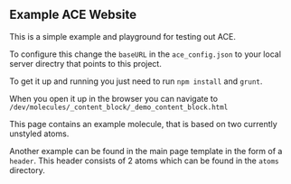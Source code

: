 ## Example ACE Website

This is a simple example and playground for testing out ACE.

To configure this change the `baseURL` in the `ace_config.json` to your local server directry that points to this project. 

To get it up and running you just need to run `npm install` and `grunt`.

When you open it up in the browser you can navigate to `/dev/molecules/_content_block/_demo_content_block.html`

This page contains an example molecule, that is based on two currently unstyled atoms.

Another example can be found in the main page template in the form of a `header`. This header consists of 2 atoms which can be found in the `atoms` directory.